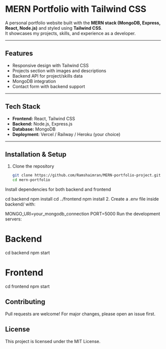 #  MERN Portfolio with Tailwind CSS

A personal portfolio website built with the **MERN stack (MongoDB, Express, React, Node.js)** and styled using **Tailwind CSS**.  
It showcases my projects, skills, and experience as a developer.

---

##  Features
- Responsive design with Tailwind CSS
- Projects section with images and descriptions
- Backend API for project/skills data
- MongoDB integration
- Contact form with backend support

---

##  Tech Stack
- **Frontend:** React, Tailwind CSS
- **Backend:** Node.js, Express.js
- **Database:** MongoDB
- **Deployment:** Vercel / Railway / Heroku (your choice)

---

##  Installation & Setup

1. Clone the repository
   ```bash
   git clone https://github.com/Ramshaimran/MERN-portfolio-project.git
   cd mern-portfolio
Install dependencies for both backend and frontend

cd backend
npm install
cd ../frontend
npm install
2. Create a .env file inside backend/ with:

MONGO_URI=your_mongodb_connection
PORT=5000
Run the development servers:

# Backend
cd backend
npm start

# Frontend
cd frontend
npm start

## Contributing
Pull requests are welcome! For major changes, please open an issue first.

## License
This project is licensed under the MIT License.
